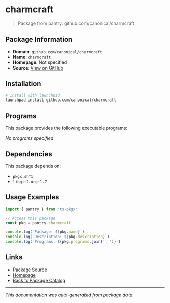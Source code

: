 # charmcraft

> Package from pantry: github.com/canonical/charmcraft

## Package Information

- **Domain**: `github.com/canonical/charmcraft`
- **Name**: `charmcraft`
- **Homepage**: Not specified
- **Source**: [View on GitHub](https://github.com/pkgxdev/pantry/tree/main/projects/github.com/canonical/charmcraft/package.yml)

## Installation

```bash
# Install with launchpad
launchpad install github.com/canonical/charmcraft
```

## Programs

This package provides the following executable programs:

*No programs specified*

## Dependencies

This package depends on:

- `pkgx.sh^1`
- `libgit2.org~1.7`

## Usage Examples

```typescript
import { pantry } from 'ts-pkgx'

// Access this package
const pkg = pantry.charmcraft

console.log(`Package: ${pkg.name}`)
console.log(`Description: ${pkg.description}`)
console.log(`Programs: ${pkg.programs.join(', ')}`)
```

## Links

- [Package Source](https://github.com/pkgxdev/pantry/tree/main/projects/github.com/canonical/charmcraft/package.yml)
- [Homepage](#)
- [Back to Package Catalog](../../../package-catalog.md)

---

*This documentation was auto-generated from package data.*
